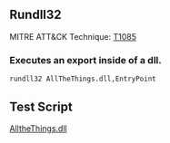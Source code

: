 ## Rundll32

MITRE ATT&CK Technique: [T1085](https://attack.mitre.org/wiki/Technique/T1085)

### Executes an export inside of a dll.

    rundll32 AllTheThings.dll,EntryPoint

## Test Script

[AlltheThings.dll](https://github.com/redcanaryco/atomic-red-team/tree/master/Windows/Payloads/AllTheThings)


